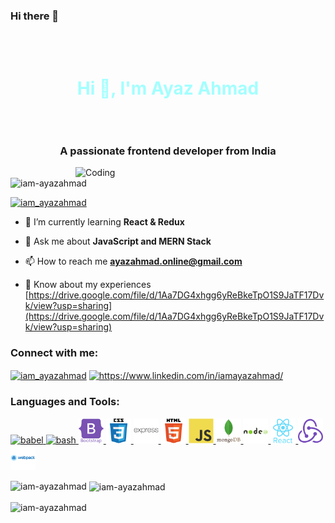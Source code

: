 ### Hi there 👋

<!--
**iam-ayazahmad/iam-ayazahmad** is a ✨ _special_ ✨ repository because its `README.md` (this file) appears on your GitHub profile.

Here are some ideas to get you started:

- 🔭 I’m currently working on ...
- 🌱 I’m currently learning ...
- 👯 I’m looking to collaborate on ...
- 🤔 I’m looking for help with ...
- 💬 Ask me about ...
- 📫 How to reach me: ...
- 😄 Pronouns: ...
- ⚡ Fun fact: ...
-->
<div></div>
<h1 style="color: rgb(163, 255, 255);padding: 50px 0px;" align="center">Hi 👋, I'm Ayaz Ahmad</h1>
<h3 align="center">A passionate frontend developer from India</h3>
<img  align="right" alt="Coding" width="400" src="https://cdn.dribbble.com/users/1162077/screenshots/3848914/programmer.gif"/>

<p align="left"> <img src="https://komarev.com/ghpvc/?username=iam-ayazahmad&label=Profile%20views&color=0e75b6&style=flat" alt="iam-ayazahmad" /> </p>

<p align="left"> <a href="https://twitter.com/iam_ayazahmad" target="blank"><img src="https://img.shields.io/twitter/follow/iam_ayazahmad?logo=twitter&style=for-the-badge" alt="iam_ayazahmad" /></a> </p>

- 🌱 I’m currently learning **React & Redux**

- 💬 Ask me about **JavaScript and MERN Stack**

- 📫 How to reach me **ayazahmad.online@gmail.com**

- 📄 Know about my experiences [https://drive.google.com/file/d/1Aa7DG4xhgg6yReBkeTpO1S9JaTF17Dvk/view?usp=sharing](https://drive.google.com/file/d/1Aa7DG4xhgg6yReBkeTpO1S9JaTF17Dvk/view?usp=sharing)

<h3 align="left">Connect with me:</h3>
<p align="left">
<a href="https://twitter.com/iam_ayazahmad" target="blank"><img align="center" src="https://raw.githubusercontent.com/rahuldkjain/github-profile-readme-generator/master/src/images/icons/Social/twitter.svg" alt="iam_ayazahmad" height="30" width="40" /></a>
<a href="https://linkedin.com/in/https://www.linkedin.com/in/iamayazahmad/" target="blank"><img align="center" src="https://raw.githubusercontent.com/rahuldkjain/github-profile-readme-generator/master/src/images/icons/Social/linked-in-alt.svg" alt="https://www.linkedin.com/in/iamayazahmad/" height="30" width="40" /></a>
</p>

<h3 align="left">Languages and Tools:</h3>
<p align="left"> <a href="https://babeljs.io/" target="_blank" rel="noreferrer"> <img src="https://www.vectorlogo.zone/logos/babeljs/babeljs-icon.svg" alt="babel" width="40" height="40"/> </a> <a href="https://www.gnu.org/software/bash/" target="_blank" rel="noreferrer"> <img src="https://www.vectorlogo.zone/logos/gnu_bash/gnu_bash-icon.svg" alt="bash" width="40" height="40"/> </a> <a href="https://getbootstrap.com" target="_blank" rel="noreferrer"> <img src="https://raw.githubusercontent.com/devicons/devicon/master/icons/bootstrap/bootstrap-plain-wordmark.svg" alt="bootstrap" width="40" height="40"/> </a> <a href="https://www.w3schools.com/css/" target="_blank" rel="noreferrer"> <img src="https://raw.githubusercontent.com/devicons/devicon/master/icons/css3/css3-original-wordmark.svg" alt="css3" width="40" height="40"/> </a> <a href="https://expressjs.com" target="_blank" rel="noreferrer"> <img src="https://raw.githubusercontent.com/devicons/devicon/master/icons/express/express-original-wordmark.svg" alt="express" width="40" height="40"/> </a> <a href="https://www.w3.org/html/" target="_blank" rel="noreferrer"> <img src="https://raw.githubusercontent.com/devicons/devicon/master/icons/html5/html5-original-wordmark.svg" alt="html5" width="40" height="40"/> </a> <a href="https://developer.mozilla.org/en-US/docs/Web/JavaScript" target="_blank" rel="noreferrer"> <img src="https://raw.githubusercontent.com/devicons/devicon/master/icons/javascript/javascript-original.svg" alt="javascript" width="40" height="40"/> </a> <a href="https://www.mongodb.com/" target="_blank" rel="noreferrer"> <img src="https://raw.githubusercontent.com/devicons/devicon/master/icons/mongodb/mongodb-original-wordmark.svg" alt="mongodb" width="40" height="40"/> </a> <a href="https://nodejs.org" target="_blank" rel="noreferrer"> <img src="https://raw.githubusercontent.com/devicons/devicon/master/icons/nodejs/nodejs-original-wordmark.svg" alt="nodejs" width="40" height="40"/> </a> <a href="https://reactjs.org/" target="_blank" rel="noreferrer"> <img src="https://raw.githubusercontent.com/devicons/devicon/master/icons/react/react-original-wordmark.svg" alt="react" width="40" height="40"/> </a> <a href="https://redux.js.org" target="_blank" rel="noreferrer"> <img src="https://raw.githubusercontent.com/devicons/devicon/master/icons/redux/redux-original.svg" alt="redux" width="40" height="40"/> </a> <a href="https://webpack.js.org" target="_blank" rel="noreferrer"> <img src="https://raw.githubusercontent.com/devicons/devicon/d00d0969292a6569d45b06d3f350f463a0107b0d/icons/webpack/webpack-original-wordmark.svg" alt="webpack" width="40" height="40"/> </a> </p>

<p><img align="left" src="https://github-readme-stats.vercel.app/api/top-langs?username=iam-ayazahmad&show_icons=true&locale=en&layout=compact" alt="iam-ayazahmad" /></p>

<p>&nbsp;<img align="center" src="https://github-readme-stats.vercel.app/api?username=iam-ayazahmad&show_icons=true&locale=en" alt="iam-ayazahmad" /></p>

<p><img align="center" src="https://github-readme-streak-stats.herokuapp.com/?user=iam-ayazahmad&" alt="iam-ayazahmad" /></p>
